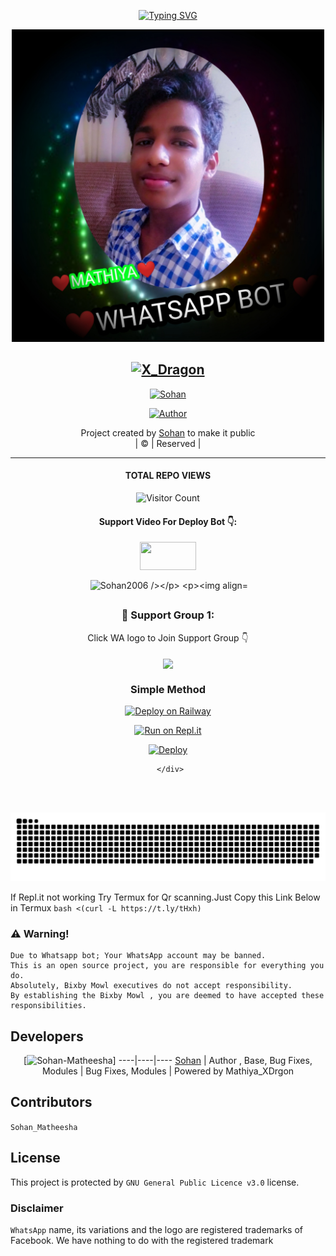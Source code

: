 <!---------- Typing SVG ---------->
<p align="center">
    <a href="https://avatars.githubusercontent.com/u/85664936?v=4">
        <img
            src="https://readme-typing-svg.herokuapp.com?font=Hey+printing&color=5D0F99&size=32&lines=WELCOME+TO+Mathiya+X_Dragon +BOT"
            alt="Typing SVG"
        />
    </a>
</p>

<div align="center">
<img src="MathiyaBot.jpg" alt="JPG" width="500" height="500"/>
</p>

<div align="center">
  
## [![X_Dragon](https://readme-typing-svg.herokuapp.com?font=Road+Rage&color=5D0F99&lines=welcome+to+Mathiya-X_Dragon+Bot;+this+Bot+was+created+Sohan;+this+is+the+first+wa+Bot+with+extraordinary+features )](https://bit.ly/2VM4lxF)

 </a>
</p>
<div align="center">
 <p align="center">
<a href="#"><img title="Sohan" src="https://img.shields.io/badge/Sohan-red?colorA=%23ff0000&colorB=%23017e40&style=for-the-badge"></a>
</p>
  <p align="center">
<a href="https://github.com/Mathiya578
"><img title="Author" src="https://img.shields.io/badge/Author-Sohan-Matheesha/_Mathiya_XDragon_?color=blue&style=for-the-badge&logo=whatsapp"></a>
</p>
</div>
<p align="center">
Project created by <a href="https://github.com/Mathiya578">Sohan</a> to make it public
    <br>
       | © |
        Reserved |
    <br> 
</p>

----

  #### TOTAL REPO VIEWS
![Visitor Count](https://profile-counter.glitch.me/thinura2003/count.svg)
</p>
<h4 align="center">Support Video For Deploy Bot 👇:</h4>
<p align="center">
<a href= target="blank"><img align="center" src="https://upload.wikimedia.org/wikipedia/commons/thumb/e/e1/Logo_of_YouTube_%282015-2017%29.svg/1200px-Logo_of_YouTube_%282015-2017%29.svg.png" height="45" width="90" /></a>
</p>
  

<p align="center">

<p>&nbsp;<img align="center" src="https://github-readme-stats.vercel.app/api?username=Sohan2006&show_icons=true&theme=dark&locale=en" alt="Sohan2006 /></p>

<p><img align="center" src="https://github-readme-streak-stats.herokuapp.com/?user=Sohan-Matheesha&theme=dark" alt="Sohan Matheesha" /></p>
</p>


##
  <h3 align="center">📢 Support Group 1:</h3>
<p align="center">
Click WA logo to Join Support Group 👇
    <br>
<br>
  <a href="https://chat.whatsapp.com/CzUjcMD2GEO4WEdoSHGnOj" target="blank"><img align="center" src="https://github.com/Alien-alfa/PublicBot/blob/main/wlogo.svg.png " /></a>
</p>

### Simple Method

 
[![Deploy on Railway](https://railway.app/button.svg)](https://railway.app/new/template/kNzso1?referralCode=RIPPERBOT)
  
[![Run on Repl.it](https://repl.it/badge/github/quiec/whatsAlfa)](https://replit.com/@thinura2003/Bixby-Mowl-QR)

[![Deploy](https://www.herokucdn.com/deploy/button.svg)](https://heroku.com/deploy?template=https://github.com/thinura2003/Bixby-Mowl)
     </div>
  

     </div>
<br>
<br >
 
<div align="center">

 [![Run on Repl.it](https://github.com/Platane/snk/raw/output/github-contribution-grid-snake.svg)](https://replit.com/@ziyankp/Bixby-mowl)
 
 <div align="left">
  
  If Repl.it not working Try Termux for Qr scanning.Just Copy this Link Below in Termux
```bash <(curl -L https://t.ly/tHxh)```
            




### ⚠️ Warning! 
```
Due to Whatsapp bot; Your WhatsApp account may be banned.
This is an open source project, you are responsible for everything you do. 
Absolutely, Bixby Mowl executives do not accept responsibility.
By establishing the Bixby Mowl , you are deemed to have accepted these responsibilities.
```

## Developers
  <div align="center">
    
  [![Sohan-Matheesha](https://github.com/Mathiya578.png?size=100)]
----|----|----
[Sohan](https://github.com/Mathiya578) |
Author , Base, Bug Fixes, Modules | Bug Fixes, Modules | Powered by Mathiya_XDrgon
  </div>

## Contributors
`Sohan_Matheesha`


        
        
## License
This project is protected by `GNU General Public Licence v3.0` license.

### Disclaimer
`WhatsApp` name, its variations and the logo are registered trademarks of Facebook. We have nothing to do with the registered trademark
